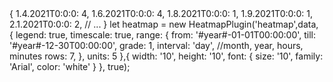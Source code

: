 <script src="heatmap.js"></script>
<link rel="stylesheet" href="heatmap.css" />
<div id="heatmap"></div>
{
  1.4.2021T0:0:0: 4,
  1.6.2021T0:0:0: 4,
  1.8.2021T0:0:0: 1,
  1.9.2021T0:0:0: 1,
  2.1.2021T0:0:0: 2,
  // ...
}
let heatmap = new HeatmapPlugin('heatmap',data, {
    legend: true,
    timescale: true,
    range: {
        from: '#year#-01-01T00:00:00',
        till: '#year#-12-30T00:00:00',
        grade: 1,
        interval: 'day', //month, year, hours, minutes
        rows: 7,
    },
    units: 5
},{
    width: '10',
    height: '10',
    font: {
      size: '10',
      family: 'Arial',
      color: 'white'
    }
}, true);
